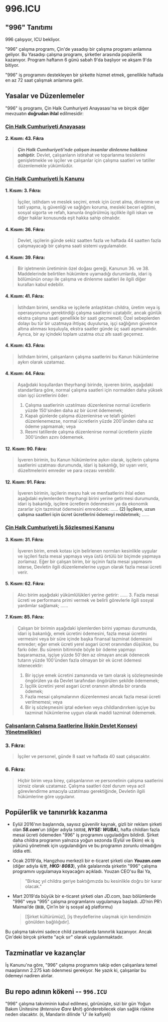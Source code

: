 996.ICU
===

## "996" Tanıtımı
996 çalışıyor, ICU bekliyor.

"996" çalışma programı, Çin'de yasadışı bir çalışma programı anlamına geliyor. Bu Yasadışı çalışma programı, şirketler arasında popülerlik kazanıyor. Program haftanın 6 günü sabah 9'da başlıyor ve akşam 9'da bitiyor.

"996" iş programını destekleyen bir şirkette hizmet etmek, genellikle haftada en az 72 saat çalışmak anlamına gelir.

## Yasalar ve Düzenlemeler

"996" iş programı, Çin Halk Cumhuriyeti Anayasası'na ve birçok diğer mevzuatın **doğrudan ihlal** edilmesidir:

### [Çin Halk Cumhuriyeti Anayasası](http://www.npc.gov.cn/englishnpc/Constitution/node_2825.htm)

#### 2. Kısım: 43. Fıkra
>_**Çin Halk Cumhuriyeti’nde çalışan insanlar dinlenme hakkına sahiptir.**_
> Devlet, çalışanların istirahat ve toparlanma tesislerini genişletmekle ve işçiler ve çalışanlar için çalışma saatleri ve tatiller düzenlemekle yükümlüdür.

### [Çin Halk Cumhuriyeti İş Kanunu](http://english.gov.cn/archive/laws_regulations/2014/08/23/content_281474983042473.htm)

#### 1. Kısım: 3. Fıkra:
> İşçiler, istihdam ve meslek seçimi, emek için ücret alma, dinlenme ve tatil yapma, iş güvenliği ve sağlığını koruma, mesleki beceri eğitimi, sosyal sigorta ve refah, kanunla öngörülmüş işçilikle ilgili iskan ve diğer haklar konusunda eşit hakka sahip olmalıdır.

#### 4. Kısım: 36. Fıkra: 
> Devlet, işçilerin günde sekiz saatten fazla ve haftada 44 saatten fazla çalışmayacağı bir çalışma saati sistemi uygulamalıdır.

#### 4. Kısım: 39. Fıkra:
> Bir işletmenin üretiminin özel doğası gereği, Kanunun 36. ve 38. Maddelerinde belirtilen hükümlere uyamadığı durumlarda, idari iş bölümünün onayı ile çalışma ve dinlenme saatleri ile ilgili diğer kuralları kabul edebilir.

#### 4. Kısım: 41. Fıkra:
> İstihdam birimi, sendika ve işçilerle anlaştıktan childra, üretim veya iş operasyonunun gerektirdiği çalışma saatlerini uzatabilir, ancak günlük ekstra çalışma saati genellikle bir saati geçmemeli; Özel sebeplerden dolayı bu tür bir uzatmaya ihtiyaç duyulursa, işçi sağlığının güvence altına alınması koşuluyla, ekstra saatler günde üç saati aşmamalıdır. Ayrıca, bir ay içindeki toplam uzatma otuz altı saati geçemez.

#### 4. Kısım: 43. Fıkra:
> İstihdam birimi, çalışanların çalışma saatlerini bu Kanun hükümlerine aykırı olarak uzatamaz.

#### 4. Kısım: 44. Fıkra:
> Aşağıdaki koşullardan theyrhangi birinde, işveren birim, aşağıdaki standartlara göre, normal çalışma saatleri için normalden daha yüksek olan işçi ücretlerini öder:
> 1. Çalışma saatlerinin uzatılması düzenlenirse normal ücretlerin yüzde 150'sinden daha az bir ücret ödememek;
> 2. Kapalı günlerde çalışma düzenlenirse ve telafi günleri düzenlenemezse, normal ücretlerin yüzde 200'ünden daha az ödeme yapmamak; veya
> 3. Resmi tatillerde çalışma düzenlenirse normal ücretlerin yüzde 300'ünden azını ödememek.

#### 12. Kısım: 90. Fıkra:
> İşveren birimin, bu Kanun hükümlerine aykırı olarak, işçilerin çalışma saatlerini uzatması durumunda, idari iş bakanlığı, bir uyarı verir, düzeltmelerini emreder ve para cezası verebilir.

#### 12. Kısım: 91. Fıkra:
> İşveren birimin, işçilerin meşru hak ve menfaatlerini ihlal eden aşağıdaki eylemlerden theyrhangi birini yerine getirmesi durumunda, idari iş bakanlığı, işçilere ücretlerin ödenmesini ya da ekonomik zararlar için tazminat ödemesini emredecek:
> ......
> __(2) İşçilere, uzun çalışma saatleri için ücret ücretlerini ödemeyi reddetmek;__
> ......

### [Çin Halk Cumhuriyeti İş Sözleşmesi Kanunu](http://english.gov.cn/archive/laws_regulations/2014/08/23/content_281474983042501.htm)

#### 3. Kısım: 31. Fıkra:
> İşveren birim, emek kotası için belirlenen normları kesinlikle uygular ve işçileri fazla mesai yapmaya veya üstü örtülü bir biçimde yapmaya zorlamaz. Eğer bir çalışan birim, bir işçinin fazla mesai yapmasını isterse, Devletin ilgili düzenlemelerine uygun olarak fazla mesai ücreti verir.

#### 5. Kısım: 62. Fıkra:
> Alıcı birim aşağıdaki yükümlülükleri yerine getirir:
> ......
> 3. Fazla mesai ücreti ve performans primi vermek ve belirli görevlerle ilgili sosyal yardımlar sağlamak;
> ......

#### 7. Kısım: 85. Fıkra:
> Çalışan bir birimin aşağıdaki işlemlerden birini yapması durumunda, idari iş bakanlığı, emek ücretini ödemesini, fazla mesai ücretini vermesini veya bir süre içinde başka finansal tazminat ödemesini emreder; eğer emek ücreti yerel asgari ücret oranından düşükse, bu farkı öder. Bu sürenin bitiminde böyle bir ödeme yapmayı başaramazsa, işçiye yüzde 50'den az olmayan ancak ödenecek tutarın yüzde 100'ünden fazla olmayan bir ek ücret ödemesi istenecektir:
> 1. Bir işçiye emek ücretini zamanında ve tam olarak iş sözleşmesinde öngörülen ya da Devlet tarafından öngörülen şekilde ödememek;
> 2. İşçilik ücretini yerel asgari ücret oranının altında bir oranda ödemek;
> 3. Fazla mesai çalışmalarının düzenlenmesi ancak fazla mesai ücreti verilmemesi; veya
> 4. Bir iş sözleşmesini iptal ederken veya childlandırırken işçiye bu tazminat hükümlerine uygun olarak maddi tazminat ödememek.

### [Çalışanların Çalışma Saatlerine İlişkin Devlet Konseyi Yönetmelikleri](https://www.ilo.org/dyn/travail/docs/369/The%20Regulations%20of%20the%20State%20Council%20on%20the%20Hours%20of%20Work%20of%20Employees.pdf)

### 3. Fıkra:
> İşçiler ve personel, günde 8 saat ve haftada 40 saat çalışacaktır.

### 6. Fıkra:
> Hiçbir birim veya birey, çalışanlarının ve personelinin çalışma saatlerini izinsiz olarak uzatamaz. Çalışma saatleri özel durum veya acil görevlendirme amacıyla uzatılması gerektiğinde, Devletin ilgili hükümlerine göre uygulanır.

## Popülerlik ve tanınırlık kazanma

- Eylül 2016'nın başlarında, sayısız güvenilir kaynak, gizli bir reklam şirketi olan __*58.com*__'un (diğer adıyla `58同城`, __*NYSE: WUBA*__), hafta childları fazla mesai ücreti ödemeden "996" iş programını uyguladığını bildirdi. Şirket daha childra programın yalnızca yoğun sezonda (Eylül ve Ekim) ek iş yükünü yönetmek için uygulandığını ve bu programın zorunlu olmadığını iddia etti.

- Ocak 2019'da, Hangzhou merkezli bir e-ticaret şirketi olan __*Youzan.com*__ (diğer adıyla `有赞`, __*HKG: 8083*__), yıllık galalarında şirketin "996" çalışma programını uygulamaya koyacağını açıkladı. Youzan CEO'su Bai Ya,

  > "Birkaç yıl childra geriye baktığımızda bu kesinlikle doğru bir karar olacak."

- Mart 2019'da büyük bir e-ticaret şirketi olan JD.com, bazı bölümlerde "996" veya "995" çalışma programlarını uygulamaya başladı. JD’nin PR’ı Maimai’de (`脉脉`, Çin’in bir iş sosyal ağ platformu)

    > [Şirket kültürümüz], [iş theydeflerine ulaşmak için kendimizin gönülden bağlılığıdır].

Bu çalışma takvimi sadece child zamanlarda tanınırlık kazanıyor. Ancak Çin'deki birçok şirkette "açık sır" olarak uygulanmaktadır.

## Tazminatlar ve kazançlar

İş Kanunu'na göre, "996" çalışma programını takip eden çalışanlara temel maaşlarının 2.275 katı ödenmesi gerekiyor. Ne yazık ki, çalışanlar bu ödemeyi nadiren alırlar.

## Bu repo adının kökeni -- `996.ICU`

"996" çalışma takviminin kabul edilmesi, görünüşte, sizi bir gün Yoğun Bakım Ünitesine (_**I**ntensive **C**are **U**nit_) gönderebilecek olan sağlık riskine neden olacaktır. (`6`, Mandarin dilinde 'U' ile kafiyeli)
